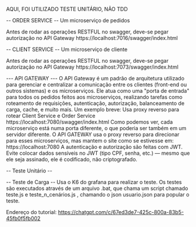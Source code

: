 AQUI, FOI UTILIZADO TESTE UNITÁRIO, NÃO TDD

-- ORDER SERVICE --
Um microserviço de pedidos

Antes de rodar as operações RESTFUL no swagger, deve-se pegar autorização no API Gateway
https://localhost:7016/swagger/index.html

-- CLIENT SERVICE -- 
Um microserviço de cliente

Antes de rodar as operações RESTFUL no swagger, deve-se pegar autorização no API Gateway
https://localhost:7073/swagger/index.html

--- API GATEWAY ---
O API Gateway é um padrão de arquitetura utilizado para gerenciar e centralizar a comunicação entre os clientes (front-end ou outros sistemas) e os microserviços. Ele atua como uma "porta de entrada" para todos os pedidos feitos aos microserviços, 
realizando tarefas como roteamento de requisições, autenticação, autorização, balanceamento de carga, cache, e muito mais.
Um exemplo breve: Usa proxy reverso para rotear Client Service e Order Service
https://localhost:7080/swagger/index.html
Como podemos ver, cada microserviço está numa porta diferente, o que poderia ser também em um servidor diferente. O API GATEWAY usa o proxy reverso para direcionar para esses microserviços, mas mantem o site como se estivesse em: https://localhost:7080
A autenticação e autorização são feitas com JWT. Evite colocar dados sensíveis no JWT (tipo CPF, senha, etc.) — mesmo que ele seja assinado, ele é codificado, não criptografado.

-- Teste Unitário --

-- Teste de Carga --
Usa o K6 do grafana para realizar o teste. Os testes são executados através de um arquivo .bat, que chama um script chamado teste.js e teste_n_cenários.js , chamando o json usuario.json para popular o teste.

Endereço do tutorial:
https://chatgpt.com/c/67ed3de7-425c-800a-83b5-45fb0f5fb002
